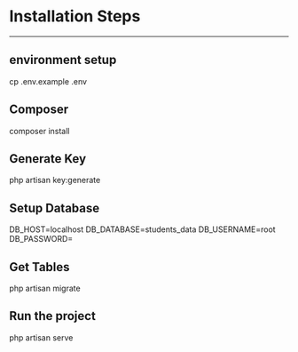 # Installation Steps
------------
## environment setup
cp .env.example .env

## Composer
composer install

## Generate Key
php artisan key:generate

## Setup Database
DB_HOST=localhost
DB_DATABASE=students_data
DB_USERNAME=root
DB_PASSWORD=

## Get Tables
php artisan migrate

## Run the project
php artisan serve
